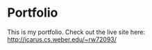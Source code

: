 # Portfolio
This is my portfolio. Check out the live site here: http://icarus.cs.weber.edu/~rw72093/
